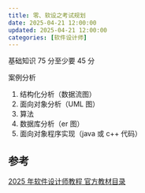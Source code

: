 ```yaml
---
title: 零、软设之考试规划
date: 2025-04-21 12:00:00
updated: 2025-04-21 12:00:00
categories: [软件设计师]
---
```


基础知识 75 分至少要 45 分

案例分析

1. 结构化分析（数据流图）
2. 面向对象分析（UML 图）
3. 算法
4. 数据库分析（er 图）
5. 面向对象程序实现（java 或 c++ 代码）<!-- more -->

## 参考

[2025 年软件设计师教程 官方教材目录](https://www.cnitpm.com/pm1/140927.html)
